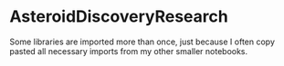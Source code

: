 # AsteroidDiscoveryResearch

Some libraries are imported more than once, just because I often copy pasted all necessary imports from my other smaller notebooks.
